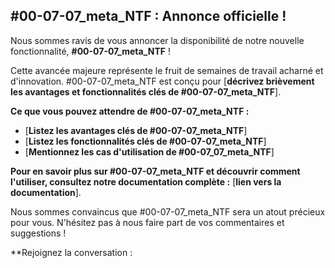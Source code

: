 ## #00-07-07_meta_NTF : Annonce officielle !

Nous sommes ravis de vous annoncer la disponibilité de notre nouvelle fonctionnalité, **#00-07-07_meta_NTF** ! 

Cette avancée majeure représente le fruit de semaines de travail acharné et d'innovation. #00-07-07_meta_NTF  est conçu pour [**décrivez brièvement les avantages et fonctionnalités clés de #00-07-07_meta_NTF**]. 

**Ce que vous pouvez attendre de #00-07-07_meta_NTF :**

* [**Listez les avantages clés de #00-07-07_meta_NTF**]
* [**Listez les fonctionnalités clés de #00-07-07_meta_NTF**]
* [**Mentionnez les cas d'utilisation de #00-07_07_meta_NTF**]

**Pour en savoir plus sur #00-07-07_meta_NTF et découvrir comment l'utiliser, consultez notre documentation complète :** [**lien vers la documentation**].

Nous sommes convaincus que #00-07-07_meta_NTF  sera un atout précieux pour vous. N'hésitez pas à nous faire part de vos commentaires et suggestions !

**Rejoignez la conversation :
